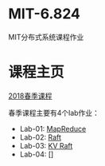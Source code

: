 # MIT-6.824
MIT分布式系统课程作业

# 课程主页
[2018春季课程](https://pdos.csail.mit.edu/6.824/)

春季课程主要有4个lab作业：

- Lab-01: [MapReduce](https://pdos.csail.mit.edu/6.824/labs/lab-1.html)
- Lab-02: [Raft]()
- Lab-03: [KV Raft]()
- Lab-04: []